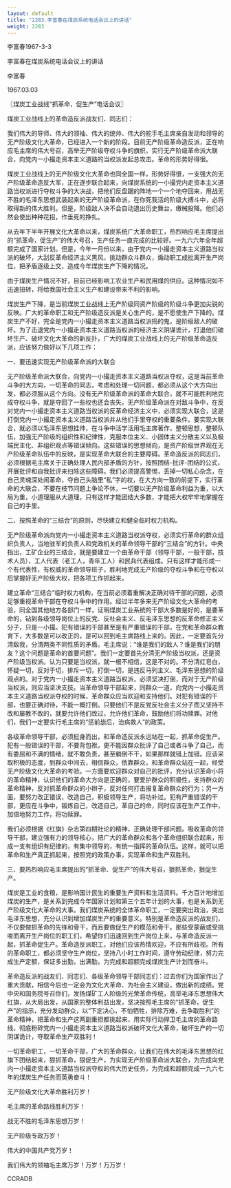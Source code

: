 ```yaml
---
layout: default
title: "2283.李富春在煤炭系统电话会议上的讲话"
weight: 2283
---
```


李富春1967-3-3

李富春在煤炭系统电话会议上的讲话

李富春

1967.03.03

〖煤炭工业战线“抓革命，促生产”电话会议〗

煤炭工业战线上的革命造反派战友们、同志们：

我们伟大的导师、伟大的领袖、伟大的统帅、伟大的舵手毛主席亲自发动和领导的无产阶级文化大革命，已经进入一个新的阶段。目前无产阶级革命造反派，正在响应毛主席的伟大号召，高举无产阶级夺权斗争的旗帜，实行无产阶级革命派大联合，向党内一小撮走资本主义道路的当权派发起总攻击。革命的形势好得很。

煤炭工业战线上的无产阶级文化大革命也同全国一样，形势好得很，一支强大的无产阶级革命造反大军，正在逐步联合起来，向煤炭系统的一小撮党内走资本主义道路当权派进行夺权斗争的大决战，把他们反盘踞的阵地一个一个地夺回来，用战无不胜的毛泽东思想武装起来的无产阶级革命派，在你死我活的阶级大搏斗中，必将取得新的伟大胜利。但是，阶级敌人决不会自动退出历史舞台，缴械投降。他们必然会使出种种花招，作垂死的挣扎。

从去年下半年开展文化大革命以来，煤炭系统广大革命职工，热烈响应毛主席提出的“抓革命，促生产”的伟大号召，生产任务一直完成的比较好。一九六六年全年超额完成了国家计划。但是，今年一月份以来，由于党内一小撮走资本主义道路当权派的破坏，大刮反革命经济主义黑风，挑动群众斗群众，煽动职工成批离开生产岗位，把矛盾逐级上交，造成今年煤炭生产下降的情况。

由于煤炭生产情况不好，目前已经影响工农业生产和民用煤的供应。这种情况如不迅速扭转，将给我国社会主义生产和建设带来不利的影响。

煤炭生产下降，是当前煤炭工业战线上无产阶级同资产阶级的阶级斗争更加尖锐的反映。广大的革命职工和无产阶级造反派是关心生产的，是不愿使生产下降的。煤炭生产不好，完全是党内一小撮走资本主义道路当权派捣的鬼，是阶级敌人的破坏。为了击退党内一小撮走资本主义道路当权派的经济主义阴谋诡计，打退他们破坏生产、破坏文化大革命的新反扑，广大的煤炭工业战线上的无产阶级革命造反派，应该努力做好以下几项工作：

一、要迅速实现无产阶级革命派的大联合

无产阶级革命派大联合，向党内一小撮走资本主义道路当权派夺权，这是当前革命斗争的大方向，一切革命的同志，考虑和处理一切问题，都必须从这个大方向出发，都必须服从这个方向。没有无产阶级革命派的革命大联合，就不可能胜利地完成夺权斗争，就是夺回了一些权也还会丧失。无产阶级革命派在对敌斗争中，在反对党内一小撮走资本主义道路当权派的反革命经济主义中，必须实现大联合，这是打倒党内一小撮走资本主义道路当权派并从他们手里夺权的重要条件。要实现大联合，就必须以毛泽东思想挂帅，在斗争中活学活用毛主席著作，整顿思想，整顿队伍，加强无产阶级的组织性和纪律性，克服本位主义、小团体主义分散主义以及极端民主化、非组织观点等错误倾向。这些错误的思想倾向，是资产阶级世界观在无产阶级革命队伍中的反映，是实现革命大联合的主要障碍。革命造反派的同志们，必须根据毛主席关于正确处理人民内部矛盾的方针，按照团结-批评-团结的公式，开展批评和自我批评来扫除这些障碍。我们必须提高警惕，丢掉一切私心杂念，在自己灵魂深处闹革命，夺自己头脑里“私”字的权，在大方向一致的前提下，实行革命的大联合，不要在枝节问题上争论不休，一切要以无产阶级革命利益为重，以大局为重，小道理服从大道理，只有这样才能团结大多数，才能把大权牢牢地掌握在自己的手里。

二、按照革命的“三结合”的原则，尽快建立和健全临时权力机构。

无产阶级革命派向党内一小撮走资本主义道路当权派夺权，必须实行革命的群众组织负责人，当地驻军的负责人和党政机关的革命领导干部的“三结合”的方针。中央指出，工矿企业的三结合，就是要建立一个由革命干部（领导干部，一般干部，技术人员），工人代表（老工人，青年工人）和民兵代表组成。只有这样才能形成一个有代表性，有权威的革命领导班子，胜利地完成无产阶级的夺权斗争和在夺权以后掌握好无产阶级大权，把各项工作抓起来。

建立革命“三结合”临时权力机构，在当前必须着重解决正确对待干部的问题，必须足够重视革命干部在夺权斗争中的作用。经过半年多来无产阶级文化大革命的考验，同全国其他地方各部门一样，证明煤炭工业系统的干部大多数是好的，是要革命的，钻到各级领导岗位上的反党、反社会主义、反毛泽东思想的反革命修正主义分子，只是一小撮。犯有错误的干部甚至是有严重错误的干部，在党和革命群众教育下，大多数是可以改正的，是可以回到毛主席路线上来的。因此，一定要首先分清敌我，分清两类不同性质的矛盾。毛主席说：“谁是我们的敌人？谁是我们的朋友？这个问题是革命的首要问题”。我们一定要首先分清无产阶级当权派，还是资产阶级当权派。认为只要是当权派，就一根不相信，这是不对的。不分清红皂白，怀疑一切，反对于切，排斥一切，打倒一切，是违反马列主义、毛泽东思想的阶级观点的。对于党内一小撮走资本主义道路当权派，必须坚决打倒，而对于无产阶级当权派，则应当坚决支技。当革命领导干部起来，同群众一道，向党内一小撮走资本主义道路当权派夺权的时候，革命群众应当欢迎和支持他们。对犯有错误的干部，也要正确对待，不能一概打倒。只要他们不是反党反社会主义分子而又坚持不改和屡教不改的，就要允许他们改过，允许他们革命，鼓励他们将功赎罪。对他们，我们一定要实行毛主席的“惩前毖后，治病救人”的政策。

各级革命领导干部，必须挺身而出，和革命造反派永远站在一起，抓革命促生产。犯有一般错误的干部，不要背包袱，更不能因群众批评了自己或者斗争了自己，而有委屈和不满的情绪，就不敢负责，甚至躺倒不干，如果那样就错上加错。应该采取积极的态度，到群众中间去，相信群众，依靠群众，和革命群众站在一起，经受无产阶级文化大革命的考验。一方面要欢迎群众对自己的批评，充分认识革命小将的革命精神，认识他们的革命大方向是正确的，要爱护群众的积极性，支持群众的革命精神，反对抓革命群众的小辫子，反对任何打击报复革命群众的行为；另一方面，要努力改正错误，改造自己，积极领导生产，将功补过。犯有严重错误的干部，更应在斗争中，锻炼自己，改造自己，革自己的命，同时应该在生产工作中，加倍地努力工作，将功赎罪。

我们必须根据《红旗》杂志第四期社论的精神，正确处理干部问题。吸收革命的领导干部，建立强有力的领导核心，把广大的革命群众和各个革命组织联合起来，形成一支有组织有纪律的，有集中领导的，有统一指挥的革命队伍。这样，就可以把革命和生产真正抓起来，按照党的政策办事，实现革命和生产双胜利。

三、要热烈响应毛主席提出的“抓革命、促生产”的伟大号召，狠抓革命，狠促生产。

煤炭是工业的食粮，是影响国计民生的重要生产资料和生活资料。千方百计地增加煤炭的生产，是关系到完成今年国家计划和第三个五年计划的大事，也是关系到无产阶级文化大革命的大事。我们煤炭系统的全体革命职工，一定要突出政治，突出毛泽东思想，充分认识到增加煤炭生产的重要意义。特别是革命造反派的战友们，不仅要做抓革命的先锋和骨干，而且要做促生产的模范和骨干。那些受蒙蔽或受挑唆而离开生产岗位的职工们，希望你们迅速回到生产岗位上来，与革命造反派一起，抓革命促生产。革命造反派职工，对他们应该热情欢迎，不应有所歧视。所有的革命职工，都必须坚守生产岗位，坚持八小时工作时间，遵守劳动纪律，努力完成生产定额，保证多出勤，出满勤，为完成和超额完成煤炭生产计划而奋斗。

革命造反派的战友们、同志们、各级革命领导干部同志们：过去你们为国家作出了重大贡献，相信今后也一定会为文化大革命、为社会主义建设，做出新的成绩。党中央和国务院号召你们，发扬煤矿工人阶级的光荣革命传统，高举毛泽东思想伟大红旗，从大局出发，从国家的整体利益出发，坚决按照毛主席的“抓革命，促生产”的指示，充分发动群众，以“下定决心，不怕牺牲，排除万难，去争取胜利”的革命精神，把革命和生产这两副重担都挑起来，用实际行动捍卫毛主席的革命路线，彻底粉碎党内一小撮走资本主义道路当权派破坏文化大革命，破坏生产的一切阴谋诡计，夺取革命生产双胜利！

一切革命职工，一切革命干部，广大的革命群众，让我们在伟大的毛泽东思想的红旗下团结起来，狠抓革命，狠促生产，为实现无产阶级革命派大联合，为完成向党内一小撮走资本主义道路当权派夺权的伟大历史任务，为完成和超额完成一九六七年的煤炭生产任务而英勇奋斗！

无产阶级文化大革命胜利万岁！

毛主席的革命路线胜利万岁！

战无不胜的毛泽东思想万岁！

无产阶级专政万岁！

伟大的中国共产党万岁！

我们伟大的领袖毛主席万岁！万岁！万万岁！

CCRADB

